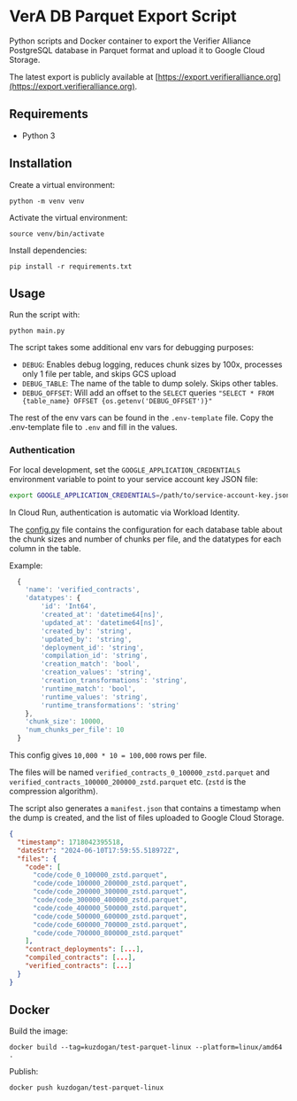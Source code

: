 # VerA DB Parquet Export Script

Python scripts and Docker container to export the Verifier Alliance PostgreSQL database in Parquet format and upload it to Google Cloud Storage.

The latest export is publicly available at [https://export.verifieralliance.org](https://export.verifieralliance.org).

## Requirements

- Python 3

## Installation

Create a virtual environment:

```
python -m venv venv
```

Activate the virtual environment:

```
source venv/bin/activate
```

Install dependencies:

```
pip install -r requirements.txt
```

## Usage

Run the script with:

```
python main.py
```

The script takes some additional env vars for debugging purposes:

- `DEBUG`: Enables debug logging, reduces chunk sizes by 100x, processes only 1 file per table, and skips GCS upload
- `DEBUG_TABLE`: The name of the table to dump solely. Skips other tables.
- `DEBUG_OFFSET`: Will add an offset to the `SELECT` queries `"SELECT * FROM {table_name} OFFSET {os.getenv('DEBUG_OFFSET')}"`

The rest of the env vars can be found in the `.env-template` file. Copy the .env-template file to `.env` and fill in the values.

### Authentication

For local development, set the `GOOGLE_APPLICATION_CREDENTIALS` environment variable to point to your service account key JSON file:

```bash
export GOOGLE_APPLICATION_CREDENTIALS=/path/to/service-account-key.json
```

In Cloud Run, authentication is automatic via Workload Identity.

The [config.py](./config.py) file contains the configuration for each database table about the chunk sizes and number of chunks per file, and the datatypes for each column in the table.

Example:

```js
  {
    'name': 'verified_contracts',
    'datatypes': {
        'id': 'Int64',
        'created_at': 'datetime64[ns]',
        'updated_at': 'datetime64[ns]',
        'created_by': 'string',
        'updated_by': 'string',
        'deployment_id': 'string',
        'compilation_id': 'string',
        'creation_match': 'bool',
        'creation_values': 'string',
        'creation_transformations': 'string',
        'runtime_match': 'bool',
        'runtime_values': 'string',
        'runtime_transformations': 'string'
    },
    'chunk_size': 10000,
    'num_chunks_per_file': 10
  }
```

This config gives `10,000 * 10 = 100,000` rows per file.

The files will be named `verified_contracts_0_100000_zstd.parquet` and `verified_contracts_100000_200000_zstd.parquet` etc. (`zstd` is the compression algorithm).

The script also generates a `manifest.json` that contains a timestamp when the dump is created, and the list of files uploaded to Google Cloud Storage.

```json
{
  "timestamp": 1718042395518,
  "dateStr": "2024-06-10T17:59:55.518972Z",
  "files": {
    "code": [
      "code/code_0_100000_zstd.parquet",
      "code/code_100000_200000_zstd.parquet",
      "code/code_200000_300000_zstd.parquet",
      "code/code_300000_400000_zstd.parquet",
      "code/code_400000_500000_zstd.parquet",
      "code/code_500000_600000_zstd.parquet",
      "code/code_600000_700000_zstd.parquet",
      "code/code_700000_800000_zstd.parquet"
    ],
    "contract_deployments": [...],
    "compiled_contracts": [...],
    "verified_contracts": [...]
  }
}
```

## Docker

Build the image:

```
docker build --tag=kuzdogan/test-parquet-linux --platform=linux/amd64 .
```

Publish:

```
docker push kuzdogan/test-parquet-linux
```
